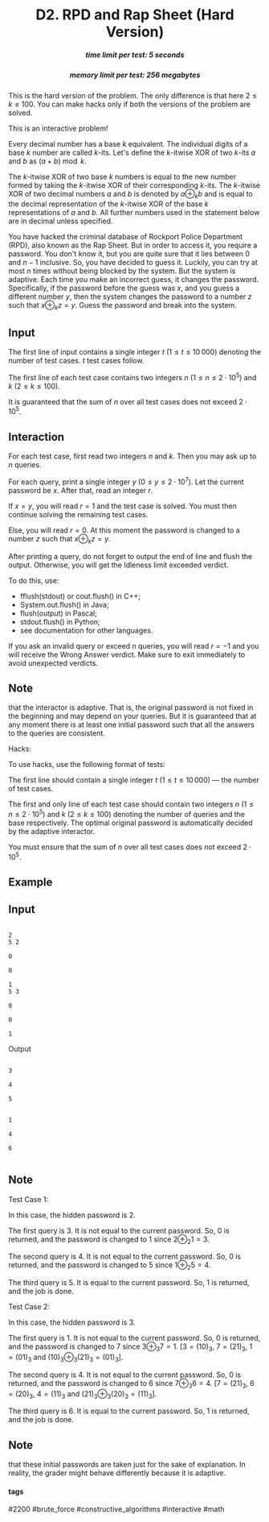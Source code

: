 <h1 style='text-align: center;'> D2. RPD and Rap Sheet (Hard Version)</h1>

<h5 style='text-align: center;'>time limit per test: 5 seconds</h5>
<h5 style='text-align: center;'>memory limit per test: 256 megabytes</h5>

This is the hard version of the problem. The only difference is that here $2\leq k\leq 100$. You can make hacks only if both the versions of the problem are solved.

This is an interactive problem!

Every decimal number has a base $k$ equivalent. The individual digits of a base $k$ number are called $k$-its. Let's define the $k$-itwise XOR of two $k$-its $a$ and $b$ as $(a + b)\bmod k$.

The $k$-itwise XOR of two base $k$ numbers is equal to the new number formed by taking the $k$-itwise XOR of their corresponding $k$-its. The $k$-itwise XOR of two decimal numbers $a$ and $b$ is denoted by $a\oplus_{k} b$ and is equal to the decimal representation of the $k$-itwise XOR of the base $k$ representations of $a$ and $b$. All further numbers used in the statement below are in decimal unless specified.

You have hacked the criminal database of Rockport Police Department (RPD), also known as the Rap Sheet. But in order to access it, you require a password. You don't know it, but you are quite sure that it lies between $0$ and $n-1$ inclusive. So, you have decided to guess it. Luckily, you can try at most $n$ times without being blocked by the system. But the system is adaptive. Each time you make an incorrect guess, it changes the password. Specifically, if the password before the guess was $x$, and you guess a different number $y$, then the system changes the password to a number $z$ such that $x\oplus_{k} z=y$. Guess the password and break into the system.

## Input

The first line of input contains a single integer $t$ ($1\leq t\leq 10\,000$) denoting the number of test cases. $t$ test cases follow.

The first line of each test case contains two integers $n$ ($1\leq n\leq 2\cdot 10^5$) and $k$ $(2\leq k\leq 100)$.

It is guaranteed that the sum of $n$ over all test cases does not exceed $2\cdot 10^5$.

## Interaction

For each test case, first read two integers $n$ and $k$. Then you may ask up to $n$ queries.

For each query, print a single integer $y$ ($0\leq y\leq 2\cdot 10^7$). Let the current password be $x$. After that, read an integer $r$.

If $x=y$, you will read $r=1$ and the test case is solved. You must then continue solving the remaining test cases.

Else, you will read $r=0$. At this moment the password is changed to a number $z$ such that $x\oplus_{k} z=y$.

After printing a query, do not forget to output the end of line and flush the output. Otherwise, you will get the Idleness limit exceeded verdict.

To do this, use:

* fflush(stdout) or cout.flush() in C++;
* System.out.flush() in Java;
* flush(output) in Pascal;
* stdout.flush() in Python;
* see documentation for other languages.

If you ask an invalid query or exceed $n$ queries, you will read $r=-1$ and you will receive the Wrong Answer verdict. Make sure to exit immediately to avoid unexpected verdicts.

## Note

 that the interactor is adaptive. That is, the original password is not fixed in the beginning and may depend on your queries. But it is guaranteed that at any moment there is at least one initial password such that all the answers to the queries are consistent.

Hacks:

To use hacks, use the following format of tests:

The first line should contain a single integer $t$ ($1\leq t\leq 10\,000$) — the number of test cases.

The first and only line of each test case should contain two integers $n$ ($1\leq n\leq 2\cdot 10^5$) and $k$ ($2\leq k\leq 100$) denoting the number of queries and the base respectively. The optimal original password is automatically decided by the adaptive interactor.

You must ensure that the sum of $n$ over all test cases does not exceed $2\cdot 10^5$.

## Example

## Input


```

2
5 2

0

0

1
5 3

0

0

1

```
Output
```

3

4

5


1

4

6


```
## Note

Test Case 1:

In this case, the hidden password is $2$.

The first query is $3$. It is not equal to the current password. So, $0$ is returned, and the password is changed to $1$ since $2\oplus_2 1=3$.

The second query is $4$. It is not equal to the current password. So, $0$ is returned, and the password is changed to $5$ since $1\oplus_2 5=4$.

The third query is $5$. It is equal to the current password. So, $1$ is returned, and the job is done.

Test Case 2:

In this case, the hidden password is $3$.

The first query is $1$. It is not equal to the current password. So, $0$ is returned, and the password is changed to $7$ since $3\oplus_3 7=1$. $[3=(10)_3$, $7=(21)_3$, $1=(01)_3$ and $(10)_3\oplus_3 (21)_3 = (01)_3]$.

The second query is $4$. It is not equal to the current password. So, $0$ is returned, and the password is changed to $6$ since $7\oplus_3 6=4$. $[7=(21)_3$, $6=(20)_3$, $4=(11)_3$ and $(21)_3\oplus_3 (20)_3 = (11)_3]$.

The third query is $6$. It is equal to the current password. So, $1$ is returned, and the job is done.

## Note

 that these initial passwords are taken just for the sake of explanation. In reality, the grader might behave differently because it is adaptive.



#### tags 

#2200 #brute_force #constructive_algorithms #interactive #math 